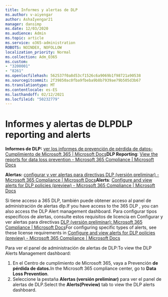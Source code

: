 ```yaml
---
title: Informes y alertas de DLP
ms.author: v-aiyengar
author: AshaIyengar21
manager: dansimp
ms.date: 12/03/2020
ms.audience: Admin
ms.topic: article
ms.service: o365-administration
ROBOTS: NOINDEX, NOFOLLOW
localization_priority: Normal
ms.collection: Adm_O365
ms.custom:
- "3200001"
- "8261"
ms.openlocfilehash: 562537f0a8d53cf1526c6a9069b1f98721a90538
ms.sourcegitcommit: 2f39850ac0fba9fbeba9b8b7939ae79b505d3b67
ms.translationtype: MT
ms.contentlocale: es-ES
ms.lasthandoff: 02/12/2021
ms.locfileid: "50232779"
---
```

# <a name="dlp-reporting-and-alerts"></a><span data-ttu-id="46882-102">Informes y alertas de DLP</span><span class="sxs-lookup"><span data-stu-id="46882-102">DLP reporting and alerts</span></span>

<span data-ttu-id="46882-103">**Informes de DLP:** [ver los informes de prevención de pérdida de datos- Cumplimiento de Microsoft 365 | Microsoft Docs](https://docs.microsoft.com/microsoft-365/compliance/view-the-dlp-reports?view=o365-worldwide&preserve-view=true)</span><span class="sxs-lookup"><span data-stu-id="46882-103">**DLP Reporting**: [View the reports for data loss prevention - Microsoft 365 Compliance | Microsoft Docs](https://docs.microsoft.com/microsoft-365/compliance/view-the-dlp-reports?view=o365-worldwide&preserve-view=true)</span></span>

<span data-ttu-id="46882-104">**Alertas:** [configurar y ver alertas para directivas DLP (versión preliminar) - Microsoft 365 Compliance | Microsoft Docs](https://docs.microsoft.com/microsoft-365/compliance/dlp-configure-view-alerts-policies?view=o365-worldwide&preserve-view=true)</span><span class="sxs-lookup"><span data-stu-id="46882-104">**Alerts**: [Configure and view alerts for DLP policies (preview) - Microsoft 365 Compliance | Microsoft Docs](https://docs.microsoft.com/microsoft-365/compliance/dlp-configure-view-alerts-policies?view=o365-worldwide&preserve-view=true)</span></span>

 <span data-ttu-id="46882-105">Si tiene acceso a 365 DLP, también puede obtener acceso al panel de administración de alertas dlp.</span><span class="sxs-lookup"><span data-stu-id="46882-105">If you have access to the 365 DLP , you can also access the DLP Alert management dashboard.</span></span>  <span data-ttu-id="46882-106">Para configurar tipos específicos de alertas, consulte estos requisitos de licencia en Configurar y ver alertas para directivas [DLP (versión preliminar): Microsoft 365 Compliance | Microsoft Docs](https://docs.microsoft.com/microsoft-365/compliance/dlp-configure-view-alerts-policies?view=o365-worldwide#licensing-for-alert-configuration-options&preserve-view=true)</span><span class="sxs-lookup"><span data-stu-id="46882-106">For configuring specific types of alerts, see these license requirements in [Configure and view alerts for DLP policies (preview) - Microsoft 365 Compliance | Microsoft Docs](https://docs.microsoft.com/microsoft-365/compliance/dlp-configure-view-alerts-policies?view=o365-worldwide#licensing-for-alert-configuration-options&preserve-view=true)</span></span>

<span data-ttu-id="46882-107">Para ver el panel de administración de alertas de DLP:</span><span class="sxs-lookup"><span data-stu-id="46882-107">To view the DLP Alerts Management dashboard:</span></span>

1. <span data-ttu-id="46882-108">En el Centro de cumplimiento de Microsoft 365, vaya a Prevención **de pérdida de datos.**</span><span class="sxs-lookup"><span data-stu-id="46882-108">In the Microsoft 365 compliance center, go to **Data Loss Prevention**.</span></span>
1. <span data-ttu-id="46882-109">Seleccione la pestaña **Alertas (versión preliminar)** para ver el panel de alertas de DLP.</span><span class="sxs-lookup"><span data-stu-id="46882-109">Select the **Alerts(Preview)** tab to view the DLP alerts dashboard.</span></span>